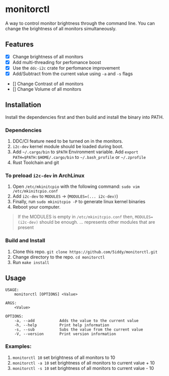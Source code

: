 # monitorctl
A way to control monitor brightness through the command line. You can change the brightness of all monitors simultaneously.

## Features
- [X] Change brightness of all monitors 
- [X] Add multi-threading for perfomance boost
- [X] Use the `ddc-i2c` crate for perfomance improvement
- [X] Add/Subtract from the current value using `-a` and `-s` flags
- [] Change Contrast of all monitors
- [] Change Volume of all monitors 

## Installation
Install the dependencies first and then build and install the binary into PATH.

### Dependencies
1. DDC/CI feature need to be turned on in the monitors.
2. `i2c-dev` kernel module should be loaded during boot.
3. Add `~/.cargo/bin` to `$PATH` Environment variable.
Add `export PATH=$PATH:$HOME/.cargo/bin` to `~/.bash_profile` or `~/.zprofile` 
4. Rust Toolchain and git

###

### To preload `i2c-dev` in ArchLinux
1. Open `/etc/mkinitcpio` with the following command: `sudo vim /etc/mkinitcpio.conf`
2. Add `i2c-dev` to `MODULES` -> (`MODULES=(... i2c-dev)`)
3. Finally, run `sudo mkinitcpio -P` to generate linux kernel binaries
4. Reboot your computer.

>If the MODULES is empty in `/etc/mkinitcpio.conf` then, `MODULES=(i2c-dev)` should be enough.
> ... represents other modules that are present
    
### Build and Install
1. Clone this repo. `git clone https://github.com/5iddy/monitorctl.git`
2. Change directory to the repo. `cd monitorctl`
3. Run `make install`

## Usage
```
USAGE:
    monitorctl [OPTIONS] <Value>

ARGS:
    <Value>    

OPTIONS:
    -a, --add           Adds the value to the current value
    -h, --help          Print help information
    -s, --sub           Subs the value from the current value
    -V, --version       Print version information
```
### Examples:
1. `monitorctl 10` set brightness of all monitors to 10
2. `monitorctl -a 10` set brightness of all monitors to current value + 10
3. `monitorctl -s 10` set brightness of all monitors to current value - 10